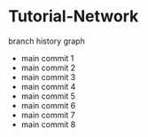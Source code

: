 # Tutorial-Network
 branch history graph

- main commit 1
- main commit 2
- main commit 3
- main commit 4
- main commit 5
- main commit 6
- main commit 7
- main commit 8
